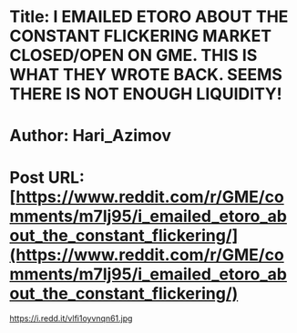 # Title: I EMAILED ETORO ABOUT THE CONSTANT FLICKERING MARKET CLOSED/OPEN ON GME. THIS IS WHAT THEY WROTE BACK. SEEMS THERE IS NOT ENOUGH LIQUIDITY!
# Author: Hari_Azimov
# Post URL: [https://www.reddit.com/r/GME/comments/m7lj95/i_emailed_etoro_about_the_constant_flickering/](https://www.reddit.com/r/GME/comments/m7lj95/i_emailed_etoro_about_the_constant_flickering/)


https://i.redd.it/vlfi1oyvnqn61.jpg